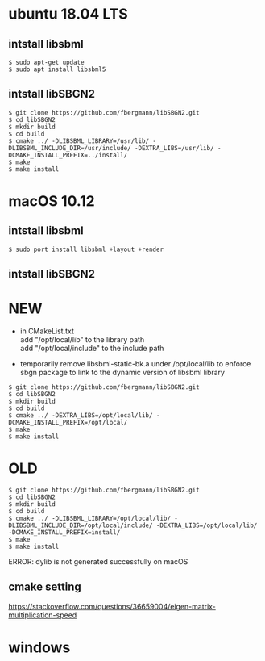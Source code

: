 # ubuntu 18.04 LTS

## intstall libsbml

```
$ sudo apt-get update
$ sudo apt install libsbml5
```

## intstall libSBGN2

```
$ git clone https://github.com/fbergmann/libSBGN2.git
$ cd libSBGN2
$ mkdir build
$ cd build
$ cmake ../ -DLIBSBML_LIBRARY=/usr/lib/ -DLIBSBML_INCLUDE_DIR=/usr/include/ -DEXTRA_LIBS=/usr/lib/ -DCMAKE_INSTALL_PREFIX=../install/
$ make
$ make install
```

# macOS 10.12

## intstall libsbml

```
$ sudo port install libsbml +layout +render
```

## intstall libSBGN2 
# NEW
- in CMakeList.txt <br/>
  add "/opt/local/lib" to the library path <br/>
  add "/opt/local/include" to the include path

- temporarily remove libsbml-static-bk.a under /opt/local/lib to enforce sbgn package to link to the dynamic version of libsbml library

```
$ git clone https://github.com/fbergmann/libSBGN2.git
$ cd libSBGN2
$ mkdir build
$ cd build
$ cmake ../ -DEXTRA_LIBS=/opt/local/lib/ -DCMAKE_INSTALL_PREFIX=/opt/local/
$ make
$ make install
```

# OLD

```
$ git clone https://github.com/fbergmann/libSBGN2.git
$ cd libSBGN2
$ mkdir build
$ cd build
$ cmake ../ -DLIBSBML_LIBRARY=/opt/local/lib/ -DLIBSBML_INCLUDE_DIR=/opt/local/include/ -DEXTRA_LIBS=/opt/local/lib/ -DCMAKE_INSTALL_PREFIX=install/
$ make
$ make install
```
ERROR: dylib is not generated successfully on macOS

## cmake setting 
https://stackoverflow.com/questions/36659004/eigen-matrix-multiplication-speed

# windows
